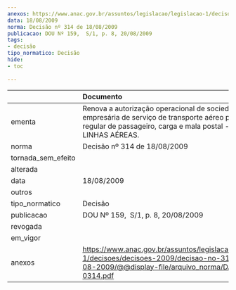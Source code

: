 ```yaml
---
anexos: https://www.anac.gov.br/assuntos/legislacao/legislacao-1/decisoes/decisoes-2009/decisao-no-314-de-18-08-2009/@@display-file/arquivo_norma/DA2009-0314.pdf
data: 18/08/2009
norma: Decisão nº 314 de 18/08/2009
publicacao: DOU Nº 159,  S/1, p. 8, 20/08/2009
tags:
- decisão
tipo_normatico: Decisão
hide: 
- toc 
 
---
```


|                    | Documento                                                                                                                                                            |
|:-------------------|:---------------------------------------------------------------------------------------------------------------------------------------------------------------------|
| ementa             | Renova a autorização operacional de sociedade empresária de serviço de transporte aéreo público não-regular de passageiro, carga e mala postal - FLEX LINHAS AÉREAS. |
| norma              | Decisão nº 314 de 18/08/2009                                                                                                                                         |
| tornada_sem_efeito |                                                                                                                                                                      |
| alterada           |                                                                                                                                                                      |
| data               | 18/08/2009                                                                                                                                                           |
| outros             |                                                                                                                                                                      |
| tipo_normatico     | Decisão                                                                                                                                                              |
| publicacao         | DOU Nº 159,  S/1, p. 8, 20/08/2009                                                                                                                                   |
| revogada           |                                                                                                                                                                      |
| em_vigor           |                                                                                                                                                                      |
| anexos             | https://www.anac.gov.br/assuntos/legislacao/legislacao-1/decisoes/decisoes-2009/decisao-no-314-de-18-08-2009/@@display-file/arquivo_norma/DA2009-0314.pdf            |